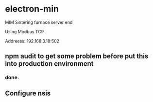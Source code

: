 # electron-min

MIM Sintering furnace server end 

Using Modbus TCP

Addreess: 192.168.3.18:502

## npm audit to get some problem before put this into production environment
### done.

## Configure nsis
